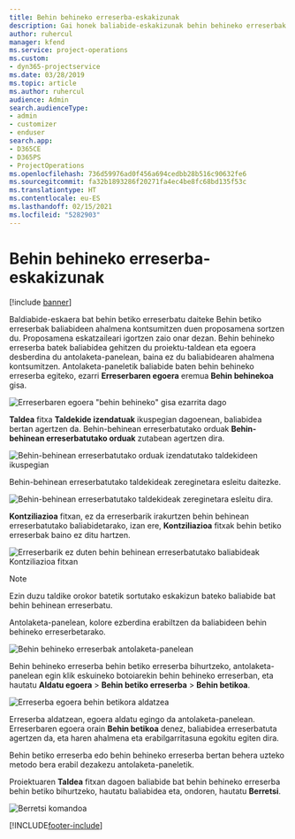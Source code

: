 ```yaml
---
title: Behin behineko erreserba-eskakizunak
description: Gai honek baliabide-eskakizunak behin behineko erreserbak egiteari buruzko informazioa ematen du.
author: ruhercul
manager: kfend
ms.service: project-operations
ms.custom:
- dyn365-projectservice
ms.date: 03/28/2019
ms.topic: article
ms.author: ruhercul
audience: Admin
search.audienceType:
- admin
- customizer
- enduser
search.app:
- D365CE
- D365PS
- ProjectOperations
ms.openlocfilehash: 736d59976ad0f456a694cedbb28b516c90632fe6
ms.sourcegitcommit: fa32b1893286f20271fa4ec4be8fc68bd135f53c
ms.translationtype: HT
ms.contentlocale: eu-ES
ms.lasthandoff: 02/15/2021
ms.locfileid: "5282903"
---
```

# <a name="soft-book-requirements"></a>Behin behineko erreserba-eskakizunak

[!include [banner](../includes/psa-now-project-operations.md)]

Baldiabide-eskaera bat behin betiko erreserbatu daiteke Behin betiko erreserbak baliabideen ahalmena kontsumitzen duen proposamena sortzen du. Proposamena eskatzaileari igortzen zaio onar dezan. Behin behineko erreserba batek baliabidea gehitzen du proiektu-taldean eta egoera desberdina du antolaketa-panelean, baina ez du baliabidearen ahalmena kontsumitzen. Antolaketa-paneletik baliabide baten behin behineko erreserba egiteko, ezarri **Erreserbaren egoera** eremua **Behin behinekoa** gisa.

![Erreserbaren egoera "behin behineko" gisa ezarrita dago](media/Resource-Management-image77.png)

**Taldea** fitxa **Taldekide izendatuak** ikuspegian dagoenean, baliabidea bertan agertzen da. Behin-behinean erreserbatutako orduak **Behin-behinean erreserbatutako orduak** zutabean agertzen dira.

![Behin-behinean erreserbatutako orduak izendatutako taldekideen ikuspegian](media/Resource-Management-image78.png)

Behin-behinean erreserbatutako taldekideak zereginetara esleitu daitezke.

![Behin-behinean erreserbatutako taldekideak zereginetara esleitu dira.](media/Resource-Management-image79.png)

**Kontziliazioa** fitxan, ez da erreserbarik irakurtzen behin behinean erreserbatutako baliabidetarako, izan ere, **Kontziliazioa** fitxak behin betiko erreserbak baino ez ditu hartzen.

![Erreserbarik ez duten behin behinean erreserbatutako baliabideak Kontziliazioa fitxan](media/Resource-Management-image80.png)

> [!NOTE]
> Ezin duzu taldike orokor batetik sortutako eskakizun bateko baliabide bat behin behinean erreserbatu.

Antolaketa-panelean, kolore ezberdina erabiltzen da baliabideen behin behineko erreserbetarako.

![Behin behineko erreserbak antolaketa-panelean](media/Resource-Management-image81.png)

Behin behineko erreserba behin betiko erreserba bihurtzeko, antolaketa-panelean egin klik eskuineko botoiarekin behin behineko erreserban, eta hautatu **Aldatu egoera** \> **Behin betiko erreserba** \> **Behin betikoa**.

![Erreserba egoera behin betikora aldatzea](media/Resource-Management-image82.png)

Erreserba aldatzean, egoera aldatu egingo da antolaketa-panelean. Erreserbaren egoera orain **Behin betikoa** denez, baliabidea erreserbatuta agertzen da, eta haren ahalmena eta erabilgarritasuna egokitu egiten dira.

Behin betiko erreserba edo behin behineko erreserba bertan behera uzteko metodo bera erabil dezakezu antolaketa-paneletik.

Proiektuaren **Taldea** fitxan dagoen baliabide bat behin behineko erreserba behin betiko bihurtzeko, hautatu baliabidea eta, ondoren, hautatu **Berretsi**.

![Berretsi komandoa](media/Resource-Management-image83.png)


[!INCLUDE[footer-include](../includes/footer-banner.md)]